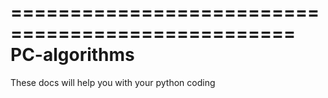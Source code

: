 ==================================================
PC-algorithms
==================================================

These docs will help you with your python coding
